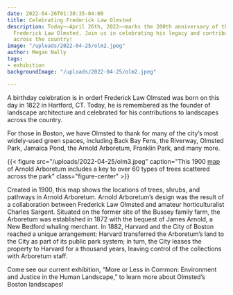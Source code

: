 ```yaml
---
date: 2022-04-26T01:30:35-04:00
title: Celebrating Frederick Law Olmsted
description: Today––April 26th, 2022––marks the 200th anniversary of the birth of
  Frederick Law Olmsted. Join us in celebrating his legacy and contributions to landscapes
  across the country!
image: "/uploads/2022-04-25/olm2.jpeg"
author: Megan Nally
tags:
- exhibition
backgroundImage: "/uploads/2022-04-25/olm2.jpeg"

---
```

A birthday celebration is in order! Frederick Law Olmsted was born on this day in 1822 in Hartford, CT. Today, he is remembered as the founder of landscape architecture and celebrated for his contributions to landscapes across the country.   
  
For those in Boston, we have Olmsted to thank for many of the city’s most widely-used green spaces, including Back Bay Fens, the Riverway, Olmsted Park, Jamaica Pond, the Arnold Arboretum, Franklin Park, and many more. 

{{< figure src="/uploads/2022-04-25/olm3.jpeg" caption="This 1900 [map](https://collections.leventhalmap.org/search/commonwealth:9s161f59c) of Arnold Arboretum includes a key to over 60 types of trees scattered across the park" class="figure-center" >}}

  
Created in 1900, this map shows the locations of trees, shrubs, and pathways in Arnold Arboretum. Arnold Arboretum’s design was the result of a collaboration between Frederick Law Olmsted and amateur horticulturalist Charles Sargent. Situated on the former site of the Bussey family farm, the Arboretum was established in 1872 with the bequest of James Arnold, a New Bedford whaling merchant. In 1882, Harvard and the City of Boston reached a unique arrangement: Harvard transferred the Arboretum’s land to the City as part of its public park system; in turn, the City leases the property to Harvard for a thousand years, leaving control of the collections with Arboretum staff.   
  
Come see our current exhibition, “More or Less in Common: Environment and Justice in the Human Landscape,” to learn more about Olmsted’s Boston landscapes! 
